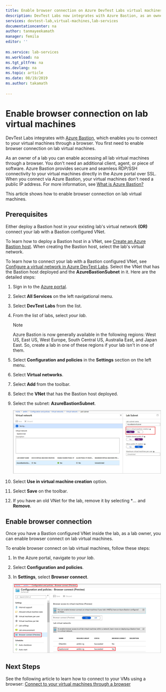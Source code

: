 ```yaml
---
title: Enable browser connection on Azure DevTest Labs virtual machines  | Microsoft Docs
description: DevTest Labs now integrates with Azure Bastion, as an owner of the lab you can enable accessing all lab virtual machines through a browser.  
services: devtest-lab,virtual-machines,lab-services
documentationcenter: na
author: tanmayeekamath
manager: femila
editor: ''

ms.service: lab-services
ms.workload: na
ms.tgt_pltfrm: na
ms.devlang: na
ms.topic: article
ms.date: 08/19/2019
ms.author: takamath

---
```


# Enable browser connection on lab virtual machines 

DevTest Labs integrates with [Azure Bastion](https://docs.microsoft.com/azure/bastion/), which enables you to connect to your virtual machines through a browser. You first need to enable browser connection on lab virtual machines.

As an owner of a lab you can enable accessing all lab virtual machines through a browser. You don't need an additional client, agent, or piece of software. Azure Bastion provides secure and seamless RDP/SSH connectivity to your virtual machines directly in the Azure portal over SSL. When you connect via Azure Bastion, your virtual machines don't need a public IP address. For more information, see [What is Azure Bastion?](../bastion/bastion-overview.md)


This article shows how to enable browser connection on lab virtual machines.

## Prerequisites 
Either deploy a Bastion host in your existing lab's virtual network **(OR)** connect your lab with a Bastion configured VNet. 

To learn how to deploy a Bastion host in a VNet, see  [Create an Azure Bastion host](../bastion/bastion-create-host-portal.md). When creating the Bastion host, select the lab's virtual network. 

To learn how to connect your lab with a Bastion configured VNet, see [Configure a virtual network in Azure DevTest Labs](devtest-lab-configure-vnet.md). Select the VNet that has the Bastion host deployed and the **AzureBastionSubnet** in it. Here are the detailed steps: 

1. Sign in to the [Azure portal](https://portal.azure.com).
1. Select **All Services** on the left navigational menu. 
1. Select **DevTest Labs** from the list. 
1. From the list of labs, select *your lab*. 

    > [!NOTE]
    > Azure Bastion is now generally available in the following regions: West US, East US, West Europe, South Central US, Australia East, and Japan East. So, create a lab in one of these regions if your lab isn't in one of them. 
    
1. Select **Configuration and policies** in the **Settings** section on the left menu. 
1. Select **Virtual networks**.
1. Select **Add** from the toolbar. 
1. Select the **VNet** that has the Bastion host deployed. 
1. Select the subnet: **AzureBastionSubnet**. 

    ![Subnet](./media/enable-browser-connection-lab-virtual-machines/subnet.png)
1. Select **Use in virtual machine creation** option. 
1. Select **Save** on the toolbar. 
1. If you have an old VNet for the lab, remove it by selecting **...*  and **Remove**. 

## Enable browser connection 

Once you have a Bastion configured VNet inside the lab, as a lab owner, you can enable browser connect on lab virtual machines.

To enable browser connect on lab virtual machines, follow these steps:

1. In the Azure portal, navigate to *your lab*.
1. Select **Configuration and policies**.
1. In **Settings**, select **Browser connect**.

    ![Enable browser connection](./media/enable-browser-connection-lab-virtual-machines/browser-connect.png)
    

## Next Steps
See the following article to learn how to connect to your VMs using a browser: [Connect to your virtual machines through a browser](connect-virtual-machine-through-browser.md)
